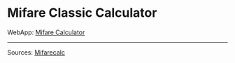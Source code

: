 # Mifare Classic Calculator

WebApp: [Mifare Calculator](https://skylandersnfc.github.io/Mifare-Calc)

---

Sources: [Mifarecalc](https://slebe.dev/mifarecalc/)

